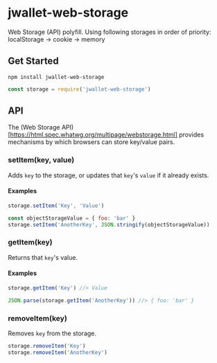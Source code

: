 # jwallet-web-storage

Web Storage (API) polyfill. Using following storages in order of priority: localStorage -> cookie -> memory

## Get Started

```
npm install jwallet-web-storage
```

```javascript
const storage = require('jwallet-web-storage')
```

## API

The (Web Storage API)[https://html.spec.whatwg.org/multipage/webstorage.html] provides mechanisms by which browsers can store key/value pairs.

### setItem(key, value)

Adds `key` to the storage, or updates that `key`'s `value` if it already exists.

#### Examples

```javascript
storage.setItem('Key', 'Value')

const objectStorageValue = { foo: 'bar' }
storage.setItem('AnotherKey', JSON.stringify(objectStorageValue))
```

### getItem(key)

Returns that `key`'s value.

#### Examples

```javascript
storage.getItem('Key') //> Value

JSON.parse(storage.getItem('AnotherKey')) //> { foo: 'bar' }
```

### removeItem(key)

Removes `key` from the storage.

```javascript
storage.removeItem('Key')
storage.removeItem('AnotherKey')
```

